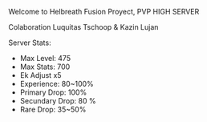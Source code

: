 Welcome to Helbreath Fusion Proyect, PVP HIGH SERVER

Colaboration Luquitas Tschoop & Kazin Lujan


Server Stats:

- Max Level: 475
- Max Stats: 700
- Ek Adjust x5
- Experience: 80~100%
- Primary Drop: 100%
- Secundary Drop: 80 %
- Rare Drop: 35~50%


